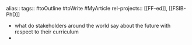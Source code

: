alias::
tags:: #toOutline #toWrite #MyArticle 
rel-projects:: [[FF-ed]], [[FSIB-PhD]]

- what do stakeholders around the world say about the future with respect to their curriculum
-